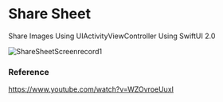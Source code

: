 # Share Sheet

Share Images Using UIActivityViewController Using SwiftUI 2.0

![ShareSheetScreenrecord1](https://user-images.githubusercontent.com/3436468/102318278-08d87a00-3fb4-11eb-9819-1dfb03da09f3.gif)

### Reference

https://www.youtube.com/watch?v=WZOvroeUuxI
